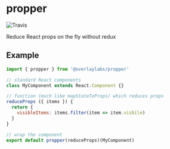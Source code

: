 # propper
![Travis](https://img.shields.io/travis/overlay-labs/propper/master)

Reduce React props on the fly without redux

## Example
```javascript
import { propper } from '@overlaylabs/propper'

// standard React components
class MyComponent extends React.Component {}

// function (much like mapStateToProps) which reduces props
reduceProps ({ items }) {
  return {
    visibleItems: items.filter(item => item.visbile)
  }
}

// wrap the component
export default propper(reduceProps)(MyComponent)
```
